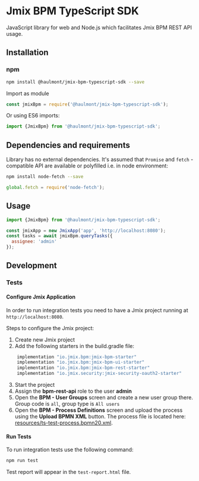 # Jmix BPM TypeScript SDK

JavaScript library for web and Node.js which facilitates Jmix BPM REST API usage.
 
## Installation

### npm

```bash
npm install @haulmont/jmix-bpm-typescript-sdk --save
```
Import as module  
```javascript
const jmixBpm = require('@haulmont/jmix-bpm-typescript-sdk');
```

Or using ES6 imports:

```javascript
import {JmixBpm} from '@haulmont/jmix-bpm-typescript-sdk';
```

## Dependencies and requirements
Library has no external dependencies. It's assumed that `Promise` and `fetch` -compatible API are available 
or polyfilled i.e. in node environment:
  
```bash
npm install node-fetch --save
```

```javascript
global.fetch = require('node-fetch');
```

## Usage

```javascript
import {JmixBpm} from '@haulmont/jmix-bpm-typescript-sdk';

const jmixApp = new JmixApp('app', 'http://localhost:8080');
const tasks = await jmixBpm.queryTasks({
  assignee: 'admin'
});
```

## Development

### Tests

#### Configure Jmix Application

In order to run integration tests you need to have a Jmix project running at `http://localhost:8080`.

Steps to configure the Jmix project:

1. Create new Jmix project
1. Add the following starters in the build.gradle file:
```groovy
    implementation "io.jmix.bpm:jmix-bpm-starter"
    implementation "io.jmix.bpm:jmix-bpm-ui-starter"
    implementation "io.jmix.bpm:jmix-bpm-rest-starter"
    implementation "io.jmix.security:jmix-security-oauth2-starter"
```
3. Start the project
3. Assign the **bpm-rest-api** role to the user **admin**
3. Open the **BPM - User Groups** screen and create a new user group there. Group code is `all`, group type is `All users`
3. Open the **BPM - Process Definitions** screen and upload the process using the **Upload BPMN XML** button. The process file is located here: [resources/ts-test-process.bpmn20.xml](resources/ts-test-process.bpmn20.xml).

#### Run Tests

To run integration tests use the following command:

```bash
npm run test
```

Test report will appear in the `test-report.html` file.